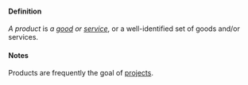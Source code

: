 #### Definition

*A product* is *a [good](https://github.com/gcassel/IO/blob/main/terms/good.md) or [service](https://github.com/gcassel/IO/blob/main/terms/service.md)*, or a well-identified set of goods and/or services.

#### Notes

Products are frequently the goal of [projects](https://github.com/gcassel/IO/blob/main/terms/project.md).
